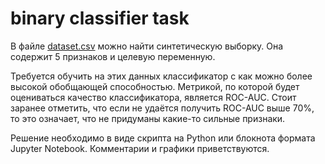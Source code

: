 # binary classifier task
В файле [dataset.csv](dataset.csv) можно найти синтетическую выборку. Она содержит 5 признаков и целевую переменную.

Требуется обучить на этих данных классификатор с как можно более высокой обобщающей способностью.
Метрикой, по которой будет оцениваться качество классификатора, является ROC-AUC.
Стоит заранее отметить, что если не удаётся получить ROC-AUC выше 70%, то это означает, что не придуманы какие-то сильные признаки.

Решение необходимо в виде скрипта на Python или блокнота формата Jupyter Notebook. Комментарии и графики приветствуются.

